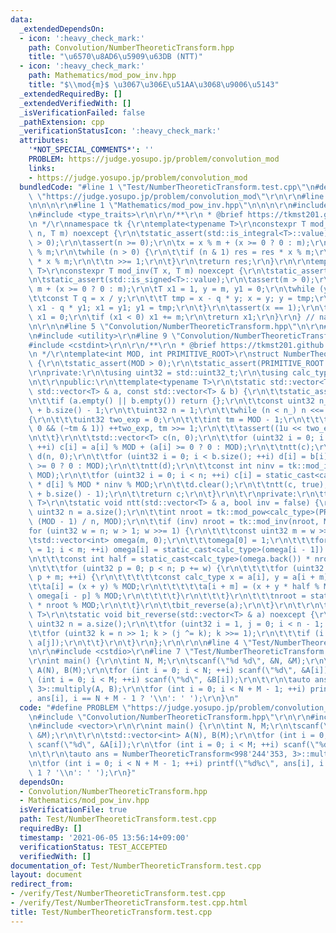 ```yaml
---
data:
  _extendedDependsOn:
  - icon: ':heavy_check_mark:'
    path: Convolution/NumberTheoreticTransform.hpp
    title: "\u6570\u8AD6\u5909\u63DB (NTT)"
  - icon: ':heavy_check_mark:'
    path: Mathematics/mod_pow_inv.hpp
    title: "$\\mod{m}$ \u3067\u306E\u51AA\u3068\u9006\u5143"
  _extendedRequiredBy: []
  _extendedVerifiedWith: []
  _isVerificationFailed: false
  _pathExtension: cpp
  _verificationStatusIcon: ':heavy_check_mark:'
  attributes:
    '*NOT_SPECIAL_COMMENTS*': ''
    PROBLEM: https://judge.yosupo.jp/problem/convolution_mod
    links:
    - https://judge.yosupo.jp/problem/convolution_mod
  bundledCode: "#line 1 \"Test/NumberTheoreticTransform.test.cpp\"\n#define PROBLEM\
    \ \"https://judge.yosupo.jp/problem/convolution_mod\"\r\n\r\n#line 1 \"Convolution/NumberTheoreticTransform.hpp\"\
    \n\n\n\r\n#line 1 \"Mathematics/mod_pow_inv.hpp\"\n\n\n\r\n#include <cassert>\r\
    \n#include <type_traits>\r\n\r\n/**\r\n * @brief https://tkmst201.github.io/Library/Mathematics/mod_pow_inv.hpp\r\
    \n */\r\nnamespace tk {\r\ntemplate<typename T>\r\nconstexpr T mod_pow(T x, T\
    \ n, T m) noexcept {\r\n\tstatic_assert(std::is_integral<T>::value);\r\n\tassert(m\
    \ > 0);\r\n\tassert(n >= 0);\r\n\tx = x % m + (x >= 0 ? 0 : m);\r\n\tT res = 1\
    \ % m;\r\n\twhile (n > 0) {\r\n\t\tif (n & 1) res = res * x % m;\r\n\t\tx = x\
    \ * x % m;\r\n\t\tn >>= 1;\r\n\t}\r\n\treturn res;\r\n}\r\n\r\ntemplate<typename\
    \ T>\r\nconstexpr T mod_inv(T x, T m) noexcept {\r\n\tstatic_assert(std::is_integral<T>::value);\r\
    \n\tstatic_assert(std::is_signed<T>::value);\r\n\tassert(m > 0);\r\n\tx = x %\
    \ m + (x >= 0 ? 0 : m);\r\n\tT x1 = 1, y = m, y1 = 0;\r\n\twhile (y > 0) {\r\n\
    \t\tconst T q = x / y;\r\n\t\tT tmp = x - q * y; x = y; y = tmp;\r\n\t\ttmp =\
    \ x1 - q * y1; x1 = y1; y1 = tmp;\r\n\t}\r\n\tassert(x == 1);\r\n\tif (x1 == m)\
    \ x1 = 0;\r\n\tif (x1 < 0) x1 += m;\r\n\treturn x1;\r\n}\r\n} // namespace tk\r\
    \n\r\n\n#line 5 \"Convolution/NumberTheoreticTransform.hpp\"\n\r\n#include <vector>\r\
    \n#include <utility>\r\n#line 9 \"Convolution/NumberTheoreticTransform.hpp\"\n\
    #include <cstdint>\r\n\r\n/**\r\n * @brief https://tkmst201.github.io/Library/Convolution/NumberTheoreticTransform.hpp\r\
    \n */\r\ntemplate<int MOD, int PRIMITIVE_ROOT>\r\nstruct NumberTheoreticTransform\
    \ {\r\n\tstatic_assert(MOD > 0);\r\n\tstatic_assert(PRIMITIVE_ROOT > 0);\r\n\t\
    \r\nprivate:\r\n\tusing uint32 = std::uint32_t;\r\n\tusing calc_type = long long;\r\
    \n\t\r\npublic:\r\n\ttemplate<typename T>\r\n\tstatic std::vector<T> multiply(const\
    \ std::vector<T> & a, const std::vector<T> & b) {\r\n\t\tstatic_assert(std::is_integral<T>::value);\r\
    \n\t\tif (a.empty() || b.empty()) return {};\r\n\t\tconst uint32 n_ = a.size()\
    \ + b.size() - 1;\r\n\t\tuint32 n = 1;\r\n\t\twhile (n < n_) n <<= 1;\r\n\t\t\
    {\r\n\t\t\tuint32 two_exp = 0;\r\n\t\t\tint tm = MOD - 1;\r\n\t\t\twhile (tm >\
    \ 0 && (~tm & 1)) ++two_exp, tm >>= 1;\r\n\t\t\tassert((1u << two_exp) >= n);\r\
    \n\t\t}\r\n\t\tstd::vector<T> c(n, 0);\r\n\t\tfor (uint32 i = 0; i < a.size();\
    \ ++i) c[i] = a[i] % MOD + (a[i] >= 0 ? 0 : MOD);\r\n\t\tntt(c);\r\n\t\tstd::vector<T>\
    \ d(n, 0);\r\n\t\tfor (uint32 i = 0; i < b.size(); ++i) d[i] = b[i] % MOD + (b[i]\
    \ >= 0 ? 0 : MOD);\r\n\t\tntt(d);\r\n\t\tconst int ninv = tk::mod_inv<int>(n,\
    \ MOD);\r\n\t\tfor (uint32 i = 0; i < n; ++i) c[i] = static_cast<calc_type>(c[i])\
    \ * d[i] % MOD * ninv % MOD;\r\n\t\td.clear();\r\n\t\tntt(c, true);\r\n\t\tc.resize(a.size()\
    \ + b.size() - 1);\r\n\t\treturn c;\r\n\t}\r\n\t\r\nprivate:\r\n\ttemplate<typename\
    \ T>\r\n\tstatic void ntt(std::vector<T> & a, bool inv = false) {\r\n\t\tconst\
    \ uint32 n = a.size();\r\n\t\tint nroot = tk::mod_pow<calc_type>(PRIMITIVE_ROOT,\
    \ (MOD - 1) / n, MOD);\r\n\t\tif (inv) nroot = tk::mod_inv(nroot, MOD);\r\n\t\t\
    for (uint32 w = n; w > 1; w >>= 1) {\r\n\t\t\tconst uint32 m = w >> 1;\r\n\t\t\
    \tstd::vector<int> omega(m, 0);\r\n\t\t\tomega[0] = 1;\r\n\t\t\tfor (uint32 i\
    \ = 1; i < m; ++i) omega[i] = static_cast<calc_type>(omega[i - 1]) * nroot % MOD;\r\
    \n\t\t\tconst int half = static_cast<calc_type>(omega.back()) * nroot % MOD;\r\
    \n\t\t\tfor (uint32 p = 0; p < n; p += w) {\r\n\t\t\t\tfor (uint32 i = p; i <\
    \ p + m; ++i) {\r\n\t\t\t\t\tconst calc_type x = a[i], y = a[i + m];\r\n\t\t\t\
    \t\ta[i] = (x + y) % MOD;\r\n\t\t\t\t\ta[i + m] = (x + y * half % MOD) % MOD *\
    \ omega[i - p] % MOD;\r\n\t\t\t\t}\r\n\t\t\t}\r\n\t\t\tnroot = static_cast<calc_type>(nroot)\
    \ * nroot % MOD;\r\n\t\t}\r\n\t\tbit_reverse(a);\r\n\t}\r\n\t\r\n\ttemplate<typename\
    \ T>\r\n\tstatic void bit_reverse(std::vector<T> & a) noexcept {\r\n\t\tconst\
    \ uint32 n = a.size();\r\n\t\tfor (uint32 i = 1, j = 0; i < n - 1; ++i) {\r\n\t\
    \t\tfor (uint32 k = n >> 1; k > (j ^= k); k >>= 1);\r\n\t\t\tif (i < j) std::swap(a[i],\
    \ a[j]);\r\n\t\t}\r\n\t}\r\n};\r\n\r\n\n#line 4 \"Test/NumberTheoreticTransform.test.cpp\"\
    \n\r\n#include <cstdio>\r\n#line 7 \"Test/NumberTheoreticTransform.test.cpp\"\n\
    \r\nint main() {\r\n\tint N, M;\r\n\tscanf(\"%d %d\", &N, &M);\r\n\t\r\n\tstd::vector<int>\
    \ A(N), B(M);\r\n\tfor (int i = 0; i < N; ++i) scanf(\"%d\", &A[i]);\r\n\tfor\
    \ (int i = 0; i < M; ++i) scanf(\"%d\", &B[i]);\r\n\t\r\n\tauto ans = NumberTheoreticTransform<998'244'353,\
    \ 3>::multiply(A, B);\r\n\tfor (int i = 0; i < N + M - 1; ++i) printf(\"%d%c\"\
    , ans[i], i == N + M - 1 ? '\\n': ' ');\r\n}\n"
  code: "#define PROBLEM \"https://judge.yosupo.jp/problem/convolution_mod\"\r\n\r\
    \n#include \"Convolution/NumberTheoreticTransform.hpp\"\r\n\r\n#include <cstdio>\r\
    \n#include <vector>\r\n\r\nint main() {\r\n\tint N, M;\r\n\tscanf(\"%d %d\", &N,\
    \ &M);\r\n\t\r\n\tstd::vector<int> A(N), B(M);\r\n\tfor (int i = 0; i < N; ++i)\
    \ scanf(\"%d\", &A[i]);\r\n\tfor (int i = 0; i < M; ++i) scanf(\"%d\", &B[i]);\r\
    \n\t\r\n\tauto ans = NumberTheoreticTransform<998'244'353, 3>::multiply(A, B);\r\
    \n\tfor (int i = 0; i < N + M - 1; ++i) printf(\"%d%c\", ans[i], i == N + M -\
    \ 1 ? '\\n': ' ');\r\n}"
  dependsOn:
  - Convolution/NumberTheoreticTransform.hpp
  - Mathematics/mod_pow_inv.hpp
  isVerificationFile: true
  path: Test/NumberTheoreticTransform.test.cpp
  requiredBy: []
  timestamp: '2021-06-05 13:56:14+09:00'
  verificationStatus: TEST_ACCEPTED
  verifiedWith: []
documentation_of: Test/NumberTheoreticTransform.test.cpp
layout: document
redirect_from:
- /verify/Test/NumberTheoreticTransform.test.cpp
- /verify/Test/NumberTheoreticTransform.test.cpp.html
title: Test/NumberTheoreticTransform.test.cpp
---
```

